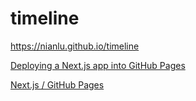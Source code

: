 # timeline

https://nianlu.github.io/timeline

[Deploying a Next.js app into GitHub Pages](https://github.com/zeit/next.js/wiki/Deploying-a-Next.js-app-into-GitHub-Pages)

[Next.js / GitHub Pages](https://medium.com/@anotherplanet/git-tips-next-js-github-pages-2dbc9a819cb8)
